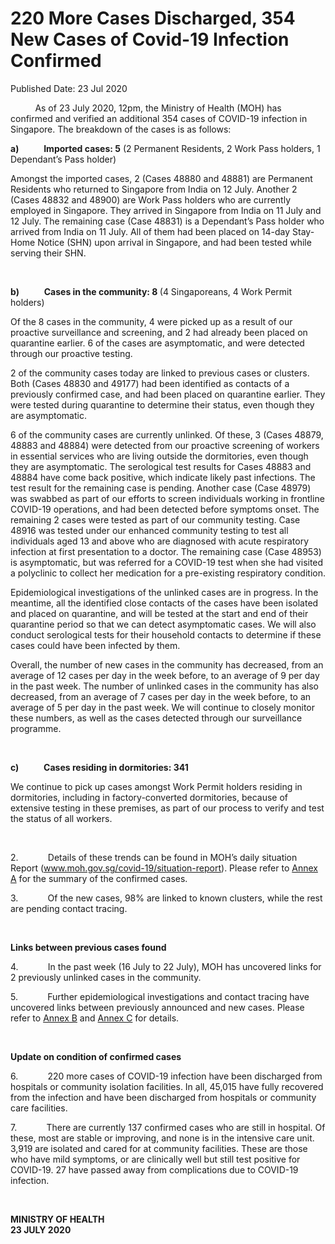 <html>
    <meta http-equiv="Content-Type" content="text/html; charset=utf-8"/>
    <meta charset="utf-8"/>
    <title>220 More Cases Discharged, 354 New Cases of Covid-19 Infection Confirmed</title>
    <body><h1>220 More Cases Discharged, 354 New Cases of Covid-19 Infection Confirmed</h1>
    <p>Published Date: 23 Jul 2020</p> <p>&nbsp;&nbsp;&nbsp;&nbsp;&nbsp;&nbsp;&nbsp;&nbsp;&nbsp; As of 23 July 2020, 12pm, the Ministry of Health (MOH) has confirmed and verified an additional 354 cases of COVID-19 infection in Singapore. The breakdown of the cases is as follows:</p><p><strong>a)&nbsp;&nbsp;&nbsp;&nbsp;&nbsp;&nbsp;&nbsp;&nbsp;&nbsp;&nbsp;&nbsp; Imported cases: 5</strong> (2 Permanent Residents, 2 Work Pass holders, 1 Dependant’s Pass holder)</p><p>Amongst the imported cases, 2 (Cases 48880 and 48881) are Permanent Residents who returned to Singapore from India on 12 July. Another 2 (Cases 48832 and 48900) are Work Pass holders who are currently employed in Singapore. They arrived in Singapore from India on 11 July and 12 July. The remaining case (Case 48831) is a Dependant’s Pass holder who arrived from India on 11 July. All of them had been placed on 14-day Stay-Home Notice (SHN) upon arrival in Singapore, and had been tested while serving their SHN.</p><p>&nbsp;</p><p><strong>b)&nbsp;&nbsp;&nbsp;&nbsp;&nbsp;&nbsp;&nbsp;&nbsp;&nbsp;&nbsp;&nbsp; Cases in the community: 8 </strong>(4 Singaporeans, 4 Work Permit holders)</p><p>Of the 8 cases in the community, 4 were picked up as a result of our proactive surveillance and screening, and 2 had already been placed on quarantine earlier. 6 of the cases are asymptomatic, and were detected through our proactive testing. </p><p>2 of the community cases today are linked to previous cases or clusters. Both (Cases 48830 and 49177) had been identified as contacts of a previously confirmed case, and had been placed on quarantine earlier. They were tested during quarantine to determine their status, even though they are asymptomatic. </p><p>6 of the community cases are currently unlinked. Of these, 3 (Cases 48879, 48883 and 48884) were detected from our proactive screening of workers in essential services who are living outside the dormitories, even though they are asymptomatic. The serological test results for Cases 48883 and 48884 have come back positive, which indicate likely past infections. The test result for the remaining case is pending. Another case (Case 48979) was swabbed as part of our efforts to screen individuals working in frontline COVID-19 operations, and had been detected before symptoms onset. The remaining 2 cases were tested as part of our community testing. Case 48916 was tested under our enhanced community testing to test all individuals aged 13 and above who are diagnosed with acute respiratory infection at first presentation to a doctor. The remaining case (Case 48953) is asymptomatic, but was referred for a COVID-19 test when she had visited a polyclinic to collect her medication for a pre-existing respiratory condition. </p><p>Epidemiological investigations of the unlinked cases are in progress. In the meantime, all the identified close contacts of the cases have been isolated and placed on quarantine, and will be tested at the start and end of their quarantine period so that we can detect asymptomatic cases. We will also conduct serological tests for their household contacts to determine if these cases could have been infected by them. </p><p>Overall, the number of new cases in the community has decreased, from an average of 12 cases per day in the week before, to an average of 9 per day in the past week. The number of unlinked cases in the community has also decreased, from an average of 7 cases per day in the week before, to an average of 5 per day in the past week. We will continue to closely monitor these numbers, as well as the cases detected through our surveillance programme.</p><p>&nbsp;</p><p><strong>c)&nbsp;&nbsp;&nbsp;&nbsp;&nbsp;&nbsp;&nbsp;&nbsp;&nbsp;&nbsp;&nbsp; Cases residing in dormitories: 341</strong></p><p>We continue to pick up cases amongst Work Permit holders residing in dormitories, including in factory-converted dormitories, because of extensive testing in these premises, as part of our process to verify and test the status of all workers. </p><p>&nbsp;</p><p>2.&nbsp;&nbsp;&nbsp;&nbsp;&nbsp;&nbsp;&nbsp;&nbsp;&nbsp;&nbsp;&nbsp; Details of these trends can be found in MOH’s daily situation Report (<a title="" href="http://www.moh.gov.sg/covid-19/situation-report" target="_blank" data-saferedirecturl="https://www.google.com/url?q=http://www.moh.gov.sg/covid-19/situation-report&amp;source=gmail&amp;ust=1595599020637000&amp;usg=AFQjCNFba8BnUhx8dtIqYowAbJw7NCrfYw">www.moh.gov.sg/covid-19/<wbr>situation-report</a>). Please refer to <a title="Annex A" href="/docs/librariesprovider5/pressroom/annex-a-23-jul.pdf?sfvrsn=22097d99_2">Annex A</a>&nbsp;for the summary of the confirmed cases. </p><p>3.&nbsp;&nbsp;&nbsp;&nbsp;&nbsp;&nbsp;&nbsp;&nbsp;&nbsp;&nbsp;&nbsp; Of the new cases, 98% are linked to known clusters, while the rest are pending contact tracing. </p><p>&nbsp;</p><p><strong>Links between previous cases found</strong></p><p>4.&nbsp;&nbsp;&nbsp;&nbsp;&nbsp;&nbsp;&nbsp;&nbsp;&nbsp;&nbsp;&nbsp; In the past week (16 July to 22 July), MOH has uncovered links for 2 previously unlinked cases in the community. </p><p>5.&nbsp;&nbsp;&nbsp;&nbsp;&nbsp;&nbsp;&nbsp;&nbsp;&nbsp;&nbsp;&nbsp; Further epidemiological investigations and contact tracing have uncovered links between previously announced and new cases. Please refer to <a title="Annex B" href="/docs/librariesprovider5/pressroom/annex-b-23-jul.pdf?sfvrsn=219799e0_2">Annex B</a>&nbsp;and <a title="Annex C" href="/docs/librariesprovider5/pressroom/annex-c-23-jul.pdf?sfvrsn=f35a2d48_2">Annex C</a>&nbsp;for details. </p><p>&nbsp;</p><p><strong>Update on condition of confirmed cases</strong></p><p>6.&nbsp;&nbsp;&nbsp;&nbsp;&nbsp;&nbsp;&nbsp;&nbsp;&nbsp;&nbsp;&nbsp; 220 more cases of COVID-19 infection have been discharged from hospitals or community isolation facilities. In all, 45,015 have fully recovered from the infection and have been discharged from hospitals or community care facilities. </p><p>7.&nbsp;&nbsp;&nbsp;&nbsp;&nbsp;&nbsp;&nbsp;&nbsp;&nbsp;&nbsp;&nbsp; There are currently 137 confirmed cases who are still in hospital. Of these, most are stable or improving, and none is in the intensive care unit. 3,919 are isolated and cared for at community facilities. These are those who have mild symptoms, or are clinically well but still test positive for COVID-19. 27 have passed away from complications due to COVID-19 infection. </p><p>&nbsp;&nbsp;</p><p><strong>MINISTRY OF HEALTH<br>23 JULY 2020</strong></p></body>
</html>